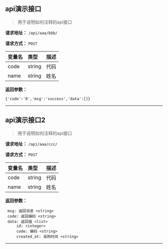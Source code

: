 ## api演示接口

> 用于说明如何注释的api接口


**请求地址：** `/api/aaa/bbb/`

**请求方式：** `POST`

变量名 | 类型 | 描述
:--- | :--- | :---
code | string | 代码
name | string | 姓名

**返回参数：**

```
{'code':'0','msg':'success','data':[]}
```

---

## api演示接口2

> 用于说明如何注释的api接口


**请求地址：** `/api/aaa/ccc/`

**请求方式：** `POST`

变量名 | 类型 | 描述
:--- | :--- | :---
code | string | 代码
name | string | 姓名

**返回参数：**

```
 msg: 返回消息 <string>
 code: 返回编码 <string>
 data: 返回值 <list>
     id: <integer>
     code: 编码 <string>
     created_at: 采购时间 <string>

```

---